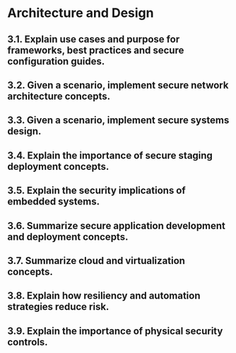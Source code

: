 Architecture and Design
=======================

## 3.1. Explain use cases and purpose for frameworks, best practices and secure configuration guides.

## 3.2. Given a scenario, implement secure network architecture concepts.

## 3.3. Given a scenario, implement secure systems design.

## 3.4. Explain the importance of secure staging deployment concepts.

## 3.5. Explain the security implications of embedded systems.

## 3.6. Summarize secure application development and deployment concepts.

## 3.7. Summarize cloud and virtualization concepts.

## 3.8. Explain how resiliency and automation strategies reduce risk.

## 3.9. Explain the importance of physical security controls.
